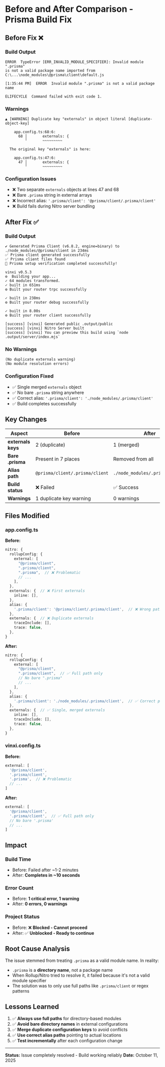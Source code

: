 # Before and After Comparison - Prisma Build Fix

## Before Fix ❌

### Build Output
```
ERROR  TypeError [ERR_INVALID_MODULE_SPECIFIER]: Invalid module ".prisma" 
is not a valid package name imported from 
C:\...\node_modules\@prisma\client\default.js

[1:35:44 PM]  ERROR  Invalid module ".prisma" is not a valid package name

ELIFECYCLE  Command failed with exit code 1.
```

### Warnings
```
▲ [WARNING] Duplicate key "externals" in object literal [duplicate-object-key]

    app.config.ts:68:6:
      68 │       externals: {
         ╵       ~~~~~~~~~

  The original key "externals" is here:

    app.config.ts:47:6:
      47 │       externals: {
         ╵       ~~~~~~~~~
```

### Configuration Issues
- ❌ Two separate `externals` objects at lines 47 and 68
- ❌ Bare `.prisma` string in external arrays
- ❌ Incorrect alias: `'.prisma/client': '@prisma/client/.prisma/client'`
- ❌ Build fails during Nitro server bundling

## After Fix ✅

### Build Output
```
✔ Generated Prisma Client (v6.8.2, engine=binary) to ./node_modules/@prisma/client in 234ms
✅ Prisma client generated successfully
✅ Prisma client files found
🎉 Prisma setup verification completed successfully!

vinxi v0.5.3
⚙  Building your app...
✓ 64 modules transformed.
✓ built in 651ms
⚙ Built your router trpc successfully

✓ built in 238ms
⚙ Built your router debug successfully

✓ built in 8.00s
⚙ Built your router client successfully

[success] [vinxi] Generated public .output/public
[success] [vinxi] Nitro Server built
[success] [vinxi] You can preview this build using `node .output/server/index.mjs`
```

### No Warnings
```
(No duplicate externals warning)
(No module resolution errors)
```

### Configuration Fixed
- ✅ Single merged `externals` object
- ✅ No bare `.prisma` string anywhere
- ✅ Correct alias: `'.prisma/client': './node_modules/.prisma/client'`
- ✅ Build completes successfully

## Key Changes

| Aspect | Before | After |
|--------|--------|-------|
| **externals keys** | 2 (duplicate) | 1 (merged) |
| **Bare .prisma** | Present in 7 places | Removed from all |
| **Alias path** | `@prisma/client/.prisma/client` | `./node_modules/.prisma/client` |
| **Build status** | ❌ Failed | ✅ Success |
| **Warnings** | 1 duplicate key warning | 0 warnings |

## Files Modified

### app.config.ts
**Before:**
```typescript
nitro: {
  rollupConfig: {
    external: [
      "@prisma/client", 
      ".prisma/client", 
      ".prisma",  // ❌ Problematic
      // ...
    ],
  },
  externals: {  // ❌ First externals
    inline: [],
  },
  alias: {
    '.prisma/client': '@prisma/client/.prisma/client',  // ❌ Wrong path
  },
  externals: {  // ❌ Duplicate externals
    traceInclude: [],
    trace: false,
  },
}
```

**After:**
```typescript
nitro: {
  rollupConfig: {
    external: [
      "@prisma/client", 
      ".prisma/client",  // ✅ Full path only
      // No bare ".prisma"
      // ...
    ],
  },
  alias: {
    '.prisma/client': './node_modules/.prisma/client',  // ✅ Correct path
  },
  externals: {  // ✅ Single, merged externals
    inline: [],
    traceInclude: [],
    trace: false,
  },
}
```

### vinxi.config.ts
**Before:**
```typescript
external: [
  '@prisma/client',
  '.prisma/client',
  '.prisma',  // ❌ Problematic
  // ...
]
```

**After:**
```typescript
external: [
  '@prisma/client',
  '.prisma/client',  // ✅ Full path only
  // No bare '.prisma'
  // ...
]
```

## Impact

### Build Time
- Before: Failed after ~1-2 minutes
- After: **Completes in ~10 seconds**

### Error Count
- Before: **1 critical error, 1 warning**
- After: **0 errors, 0 warnings**

### Project Status
- Before: ❌ **Blocked - Cannot proceed**
- After: ✅ **Unblocked - Ready to continue**

## Root Cause Analysis

The issue stemmed from treating `.prisma` as a valid module name. In reality:
- `.prisma` is a **directory name**, not a package name
- When Rollup/Nitro tried to resolve it, it failed because it's not a valid module specifier
- The solution was to only use full paths like `.prisma/client` or regex patterns

## Lessons Learned

1. ✅ **Always use full paths** for directory-based modules
2. ✅ **Avoid bare directory names** in external configurations
3. ✅ **Merge duplicate configuration keys** to avoid conflicts
4. ✅ **Use correct alias paths** pointing to actual locations
5. ✅ **Test incrementally** after each configuration change

---

**Status:** Issue completely resolved - Build working reliably
**Date:** October 11, 2025
